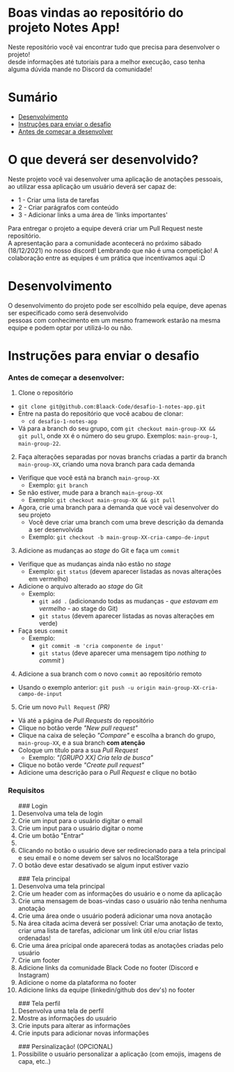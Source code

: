 # Boas vindas ao repositório do projeto Notes App!

 Neste repositório você vai encontrar tudo que precisa para desenvolver o projeto! <br>
 desde informações até tutoriais para a melhor execução, caso tenha alguma dúvida mande no Discord da comunidade!
 
 # Sumário
 
  - [Desenvolvimento](#desenvolvimento)
  - [Instruções para enviar o desafio](#instruções-para-enviar-o-desafio)
   - [Antes de começar a desenvolver](#antes-de-começar-a-desenvolver)
 
 # O que deverá ser desenvolvido?
 
 Neste projeto você vai desenvolver uma aplicação de anotações pessoais, ao utilizar essa aplicação um usuário deverá ser capaz de:
 <ul>
 <li>1 - Criar uma lista de tarefas</li>
 <li>2 - Criar parágrafos com conteúdo</li>
 <li>3 - Adicionar links a uma área de 'links importantes'</li>
 </ul>
 
 Para entregar o projeto a equipe deverá criar um Pull Request neste repositório. <br>
 A apresentação para a comunidade acontecerá no próximo sábado (18/12/2021) no nosso discord!
 Lembrando que não é uma competição! A colaboração entre as equipes é um prática que incentivamos aqui :D
 
 # Desenvolvimento
 
 O desenvolvimento do projeto pode ser escolhido pela equipe, deve apenas ser especificado como será desenvolvido <br>
 pessoas com conhecimento em um mesmo framework estarão na mesma equipe e podem optar por utilizá-lo ou não.
 
 # Instruções para enviar o desafio
 
 ### Antes de começar a desenvolver:

1. Clone o repositório
  * `git clone git@github.com:Blaack-Code/desafio-1-notes-app.git`
  * Entre na pasta do repositório que você acabou de clonar:
    * `cd desafio-1-notes-app`
  * Vá para a branch do seu grupo, com `git checkout main-group-XX && git pull`, onde `XX` é o número do seu grupo. Exemplos: `main-group-1`, `main-group-22`.

2. Faça alterações separadas por novas branchs criadas a partir da branch `main-group-XX`, criando uma nova branch para cada demanda
  * Verifique que você está na branch `main-group-XX`
    * Exemplo: `git branch`
  * Se não estiver, mude para a branch `main-group-XX`
    * Exemplo: `git checkout main-group-XX && git pull`
  * Agora, crie uma branch para a demanda que você vai desenvolver do seu projeto
    * Você deve criar uma branch com uma breve descrição da demanda a ser desenvolvida
    * Exemplo: `git checkout -b main-group-XX-cria-campo-de-input`

3. Adicione as mudanças ao _stage_ do Git e faça um `commit`
  * Verifique que as mudanças ainda não estão no _stage_
    * Exemplo: `git status` (devem aparecer listadas as novas alterações em vermelho)
  * Adicione o arquivo alterado ao _stage_ do Git
      * Exemplo:
        * `git add .` (adicionando todas as mudanças - _que estavam em vermelho_ - ao stage do Git)
        * `git status` (devem aparecer listadas as novas alterações em verde)
  * Faça seus `commit`
      * Exemplo:
        * `git commit -m 'cria componente de input'`
        * `git status` (deve aparecer uma mensagem tipo _nothing to commit_ )

4. Adicione a sua branch com o novo `commit` ao repositório remoto
  * Usando o exemplo anterior: `git push -u origin main-group-XX-cria-campo-de-input`

5. Crie um novo `Pull Request` _(PR)_
  * Vá até a página de _Pull Requests_ do repositório
  * Clique no botão verde _"New pull request"_
  * Clique na caixa de seleção _"Compare"_ e escolha a branch do grupo, `main-group-XX`, e a sua branch **com atenção**
  * Coloque um título para a sua _Pull Request_
    * Exemplo: _"[GRUPO XX] Cria tela de busca"_
  * Clique no botão verde _"Create pull request"_
  * Adicione uma descrição para o _Pull Request_ e clique no botão
 
 ### Requisitos
 
 <ol>
 ### Login
 
 <li>Desenvolva uma tela de login</li>
 <li>Crie um input para o usuário digitar o email</li>
 <li>Crie um input para o usuário digitar o nome</li>
 <li>Crie um botão "Entrar"<li>
 <li>Clicando no botão o usuário deve ser redirecionado para a tela principal e seu email e o nome devem ser salvos no localStorage</li>
 <li>O botão deve estar desativado se algum input estiver vazio</li>
 
 </ol>
 
 <ol>
 ### Tela principal
 
 <li>Desenvolva uma tela principal</li>
 <li>Crie um header com as informações do usuário e o nome da aplicação</li>
 <li>Crie uma mensagem de boas-vindas caso o usuário não tenha nenhuma anotação</li>
 <li>Crie uma área onde o usuário poderá adicionar uma nova anotação</li>
 <li>Na área citada acima deverá ser possível: Criar uma anotação de texto, criar uma lista de tarefas, adicionar um link útil e/ou criar listas ordenadas!</li>
 <li>Crie uma área prícipal onde aparecerá todas as anotações criadas pelo usuário</li>
 <li>Crie um footer</li>
 <li>Adicione links da comunidade Black Code no footer (Discord e Instagram)</li>
 <li>Adicione o nome da plataforma no footer</li>
 <li>Adicione links da equipe (linkedin/github dos dev's) no footer</li>
 
 </ol>
 
  <ol>
 ### Tela perfil
 
 <li>Desenvolva uma tela de perfil</li>
 <li>Mostre as informações do usuário</li>
 <li>Crie inputs para alterar as informações</li>
 <li>Crie inputs para adicionar novas informações</li>
 
 </ol>
 
 <ol>
 ### Persinalização! (OPCIONAL)
 
 <li>Possibilite o usuário personalizar a aplicação (com emojis, imagens de capa, etc..)
 
 </ol>
